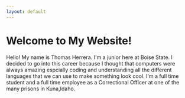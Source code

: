```yaml
---
layout: default
---
```


# Welcome to My Website!


Hello! My name is Thomas Herrera. I'm a junior here at Boise State. I decided to go into this career because I thought that computers were always amazing espcially coding and understanding all the different languages that we can use to make something look cool. I'm a full time student and a full time employee as a Correctional Officer at one of the many prisons in Kuna,Idaho.
